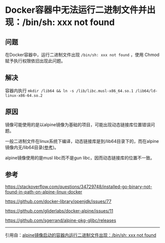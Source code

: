 # Docker容器中无法运行二进制文件并出现：/bin/sh: xxx not found

## 问题

在Docker容器中，运行二进制文件出现 `/bin/sh: xxx not found` ，使用 Chmod 赋予执行权限依旧出现此问题。

## 解决

容器内执行 `mkdir /lib64 && ln -s /lib/libc.musl-x86_64.so.1 /lib64/ld-linux-x86-64.so.2`

## 原因

镜像可能使用的是以alpine镜像为基础的项目，可能出现动态链接库位置错误问题。

一般二进制文件在linux系统下编译，动态链接库是到/lib64目录下的，而在alpine镜像内无/lib64目录([参考](https://github.com/gliderlabs/docker-alpine/issues/11))。

alpine镜像使用的是musl libc而不是gun libc，因而动态链接库的位置不一致。

## 参考

https://stackoverflow.com/questions/34729748/installed-go-binary-not-found-in-path-on-alpine-linux-docker

https://github.com/docker-library/openjdk/issues/77

https://github.com/gliderlabs/docker-alpine/issues/11

https://github.com/sgerrand/alpine-pkg-glibc/releases

***

引用自：[alpine镜像启动的容器内运行二进制文件出现：/bin/sh: xxx not found](https://blog.51cto.com/welcomeweb/2652026)
